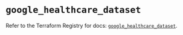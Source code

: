 # `google_healthcare_dataset`

Refer to the Terraform Registry for docs: [`google_healthcare_dataset`](https://registry.terraform.io/providers/hashicorp/google-beta/6.44.0/docs/resources/google_healthcare_dataset).
